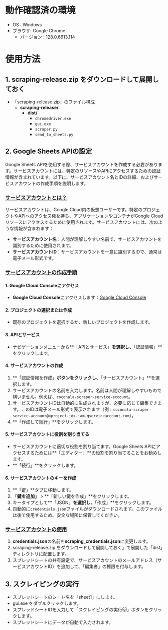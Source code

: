 # 動作確認済の環境
  - OS : Windows
  - ブラウザ: Google Chrome
    - バージョン : 128.0.6613.114

# 使用方法
## 1. scraping-release.zip をダウンロードして展開しておく
- 「scraping-release.zip」のファイル構成
   - **scraping-release/**
     - **dist/**
       - `chromedriver.exe`
       - `gui.exe`
       - `scraper.py`
       - `send_to_sheets.py`          
      
## 2. Google Sheets APIの設定
Google Sheets APIを使用する際、サービスアカウントを作成する必要があります。サービスアカウントには、特定のリソースやAPIにアクセスするための認証情報が含まれています。以下に、サービスアカウント名とIDの詳細、およびサービスアカウントの作成手順を説明します。

### <u>サービスアカウントとは？</u>

サービスアカウントは、Google Cloud内の仮想ユーザーです。特定のプロジェクトやAPIへのアクセス権を持ち、アプリケーションやコンテナがGoogle Cloudリソースにアクセスするために使用されます。サービスアカウントには、次のような情報が含まれます：

- **サービスアカウント名**：人間が理解しやすい名前で、サービスアカウントを識別するために使用されます。
- **サービスアカウントID**：サービスアカウントを一意に識別するIDで、通常は電子メール形式です。

### <u>サービスアカウントの作成手順</u>

#### 1. Google Cloud Consoleにアクセス

- **Google Cloud Console**にアクセスします：[Google Cloud Console](https://console.cloud.google.com/)

#### 2. プロジェクトの選択または作成

- 既存のプロジェクトを選択するか、新しいプロジェクトを作成します。

#### 3. APIとサービス

- ナビゲーションメニューから**「APIとサービス」**を選択し、**「認証情報」**をクリックします。

#### 4. サービスアカウントの作成

1. **「認証情報を作成」**ボタンをクリックし、**「サービスアカウント」**を選択します。
2. サービスアカウントの名前を入力します。名前は人間が理解しやすいもので構いません。例えば、`coconala-scraper-service-account`。
3. サービスアカウントIDは自動的に生成されますが、必要に応じて編集できます。このIDは電子メール形式で表示されます（例：`coconala-scraper-service-account@<project-id>.iam.gserviceaccount.com`）。
4. **「作成して続行」**をクリックします。

#### 5. サービスアカウントに役割を割り当てる

- サービスアカウントに適切な役割を割り当てます。Google Sheets APIにアクセスするためには**「エディター」**の役割を割り当てることをお勧めします。
- **「続行」**をクリックします。

#### 6. サービスアカウントのキーを作成

1. **「鍵」**タブに移動します。
2. **「鍵を追加」** > **「新しい鍵を作成」**をクリックします。
3. キータイプとして**「JSON」**を選択し、**「作成」**をクリックします。
4. 自動的に`credentials.json`ファイルがダウンロードされます。このファイルは後で使用するため、安全な場所に保管してください。

### <u>サービスアカウントの使用</u>

1. **credentials.json**の名前を**scraping_credentials.json**に変更します。
1. scraping-release.zip をダウンロードして展開しておく」で展開した「dist」ディレクトリに配置します。
1. スプレッドシートの共有設定で、サービスアカウントのメールアドレス（サービスアカウントID）を追加して、「編集者」の権限を付与します。

## 3. スクレイピングの実行
   - スプレッドシートのシート名を「sheet1」にします。
   - gui.exe をダブルクリックします。
   - スプレッドシートIDを入力して「スクレイピングの実行🐱」ボタンをクリックします。
   - スプレッドシートにデータが自動で入力されます。